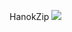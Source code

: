 HanokZip
<a href="https://hanokzip132.tistory.com/" target="_blank"><img src="https://img.shields.io/badge/Unity-FFFFFF?style=for-the-badge&logo=Unity&logoColor=black"> 

